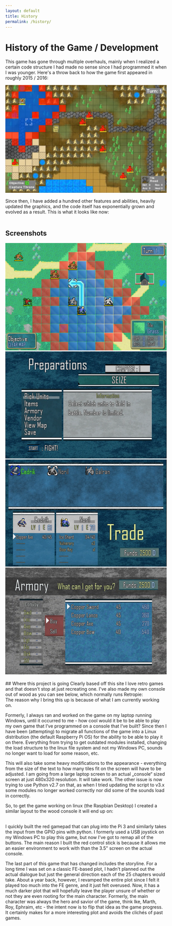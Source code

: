 ```yaml
---
layout: default
title: History
permalink: /history/
---
```


# History of the Game / Development

This game has gone through multiple overhauls, mainly when I realized a certain code structure I had made no sense since I had programmed it when I was younger. Here's a throw back to how the game first appeared in roughly 2015 / 2016:

<img src="/assets/oldVersionScreenshot.png" alt="">

Since then, I have added a hundred other features and abilities, heavily updated the graphics, and the code itself has exponentially grown and evolved as a result. This is what it looks like now:
<br>
<br>
## Screenshots
<img src="/assets/current_map.png" alt="">
<img src="/assets/chapter config.png" alt="">
<img src="/assets/trade chapter config.png" alt="">
<img src="/assets/armory.png" alt="">
<br>
<br>
## Where this project is going
Clearly based off this site I love retro games and that doesn't stop at just recreating one. I've also made my own console out of wood as you can see below, which normally runs Retropie:
<img src="/assets/retropie_front.png" alt="">
<img src="/assets/retropie_back.png" alt="">
<br>
The reason why I bring this up is because of what I am currently working on. 

Formerly, I always ran and worked on the game on my laptop running Windows, until it occurred to me - how cool would it be to be able to play my own game that I’ve programmed on a console that I‘ve built? Since then I have been (attempting) to migrate all functions of the game into a Linux distribution (the default Raspberry Pi OS) for the ability to be able to play it on there. Everything from trying to get outdated modules installed, changing the load structure to the linux file system and not my Windows PC, sounds no longer want to load for some reason, etc.

This will also take some heavy modifications to the appearance - everything from the size of the text to how many tiles fit on the screen will have to be adjusted. I am going from a large laptop screen to an actual „console“ sized screen at just 480x320 resolution. It will take work. The other issue is now trying to use Python v2.7 on that, as when I tried updating the script to v3.x some modules no longer worked correctly nor did some of the sounds load in correctly.

So, to get the game working on linux (the Raspbian Desktop) I created a similar layout to the wood console it will end up on:

<img src="/assets/desktop_enviro.png" alt="">
<img src="/assets/custom_gamepad.png" alt="">
<br>
I quickly built the red gamepad that can plug into the Pi 3 and similarly takes the input from the GPIO pins with python. I formerly used a USB joystick on my Windows PC to play this game, but now I've got to remap all of the buttons. The main reason I built the red control stick is because it allows me an easier environment to work with than the 3.5" screen on the actual console.


The last part of this game that has changed includes the storyline. For a long time I was set on a classic FE-based plot, I hadn't planned out the actual dialogue but just the general direction each of the 25 chapters would take. About a year back, however, I revamped the entire plot since I felt it played too much into the FE genre, and it just felt overused. Now, it has a much darker plot that will hopefully leave the player unsure of whether or not they are even rooting for the main character. Formerly, the main character was always the hero and savior of the game, think Ike, Marth, Roy, Ephraim, etc - the intent now is to flip that idea as the game progress. It certainly makes for a more interesting plot and avoids the clichés of past games.
